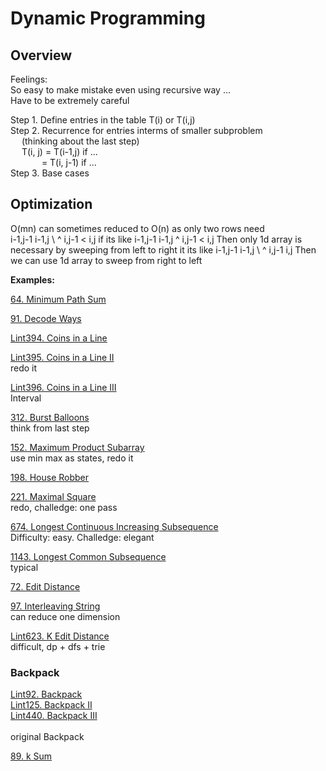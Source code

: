# Dynamic Programming

## Overview
Feelings: \
So easy to make mistake even using recursive way ... \
Have to be extremely careful

Step 1. Define entries in the table T(i) or T(i,j) \
Step 2. Recurrence for entries interms of smaller subproblem\
&emsp;  (thinking about the last step)\
&emsp;  T(i, j) =  T(i-1,j) if ... \
&emsp;&emsp; &emsp; = T(i, j-1) if ...\
Step 3. Base cases


## Optimization
O(mn) can sometimes reduced to O(n) as only two rows need\
             i-1,j-1   i-1,j
                     \  ^ 
             i,j-1   <  i,j
if its like 
             i-1,j-1   i-1,j
                        ^ 
             i,j-1   <  i,j
Then only 1d array is necessary by sweeping from left to right
it its like
             i-1,j-1   i-1,j
                     \   ^ 
             i,j-1      i,j
Then we can use 1d array to sweep from right to left



__Examples:__

[64. Minimum Path Sum](https://leetcode.com/problems/minimum-path-sum/)

[91. Decode Ways](https://leetcode.com/problems/decode-ways/)

[Lint394. Coins in a Line](https://www.lintcode.com/problem/coins-in-a-line/)

[Lint395. Coins in a Line II](https://www.lintcode.com/problem/coins-in-a-line-ii/)
\
redo it 

[Lint396. Coins in a Line III](https://www.lintcode.com/problem/coins-in-a-line-iii/)
\
Interval

[312. Burst Balloons](https://leetcode.com/problems/burst-balloons/)
\
think from last step

[152. Maximum Product Subarray](https://leetcode.com/problems/maximum-product-subarray/)
\
use min max as states, redo it

[198. House Robber](https://leetcode.com/problems/house-robber/)

[221. Maximal Square](https://leetcode.com/problems/maximal-square/)
\
redo, challedge: one pass

[674. Longest Continuous Increasing Subsequence](https://leetcode.com/problems/longest-continuous-increasing-subsequence/)
\
Difficulty: easy. Challedge: elegant

[1143. Longest Common Subsequence](https://leetcode.com/problems/longest-common-subsequence/)
\
typical

[72. Edit Distance](https://leetcode.com/problems/edit-distance/)

[97. Interleaving String](https://leetcode.com/problems/interleaving-string/)
\
can reduce one dimension

[Lint623. K Edit Distance](https://www.lintcode.com/problem/k-edit-distance/)
\
difficult, dp + dfs + trie


### Backpack

[Lint92. Backpack](https://www.lintcode.com/problem/backpack)\
[Lint125. Backpack II](https://www.lintcode.com/problem/backpack-ii/)\
[Lint440. Backpack III](https://www.lintcode.com/problem/backpack-iii/)\
\
original Backpack

[89. k Sum](https://www.lintcode.com/problem/k-sum/)
